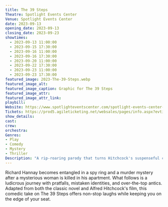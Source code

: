 ```yaml
---
title: The 39 Steps
Theatre: Spotlight Events Center
Venue: Spotlight Events Center
date: 2023-09-13
opening_date: 2023-09-13
closing_date: 2023-09-23
showtimes:
  - 2023-09-13 11:00:00
  - 2023-09-15 17:30:00
  - 2023-09-16 11:00:00
  - 2023-09-16 17:30:00
  - 2023-09-20 11:00:00
  - 2023-09-22 17:30:00
  - 2023-09-23 11:00:00
  - 2023-09-23 17:30:00
featured_image: 2023-The-39-Steps.webp
featured_image_alt: 
featured_image_caption: Graphic for The 39 Steps
featured_image_attr: 
featured_image_attr_link: 
playbill:
Website: https://www.spotlighteventscenter.com/spotlight-events-center-events/live-performances
Tickets: https://prod5.agileticketing.net/websales/pages/info.aspx?evtinfo=315282~4fdd59c7-9110-4ffd-b8a6-d23e78529eda&epguid=48158bf0-1999-4cdd-91a8-db7c5f2d335f&
show_details: 
cast:
crew:
orchestra:
Genres:
- Play
- Comedy
- Mystery
- Thriller
Description: "A rip-roaring parody that turns Hitchcock's suspenseful classic into a comedic caper."
---
```

Richard Hannay becomes entangled in a spy ring and a murder mystery after a mysterious woman is killed in his apartment. What follows is a ludicrous journey with pratfalls, mistaken identities, and over-the-top antics. Adapted from both the classic novel and Alfred Hitchcock's film, this comedic take on The 39 Steps offers non-stop laughs while keeping you on the edge of your seat.
